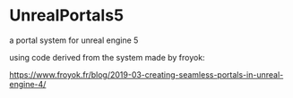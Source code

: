 # UnrealPortals5
a portal system for unreal engine 5

using code derived from the system made by froyok:

https://www.froyok.fr/blog/2019-03-creating-seamless-portals-in-unreal-engine-4/
